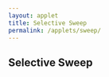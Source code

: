 ```yaml
---
layout: applet
title: Selective Sweep
permalink: /applets/sweep/
---
```


## Selective Sweep

<div id="canvas"></div>
<script type="text/javascript">
    // The MIT License (MIT)
    // 
    // Copyright (c) 2019 Paul O. Lewis
    // 
    // Permission is hereby granted, free of charge, to any person obtaining a copy
    // of this software and associated documentation files (the “Software”), to deal
    // in the Software without restriction, including without limitation the rights
    // to use, copy, modify, merge, publish, distribute, sublicense, and/or sell
    // copies of the Software, and to permit persons to whom the Software is
    // furnished to do so, subject to the following conditions:
    // 
    // The above copyright notice and this permission notice shall be included in all
    // copies or substantial portions of the Software.
    // 
    // THE SOFTWARE IS PROVIDED “AS IS”, WITHOUT WARRANTY OF ANY KIND, EXPRESS OR
    // IMPLIED, INCLUDING BUT NOT LIMITED TO THE WARRANTIES OF MERCHANTABILITY,
    // FITNESS FOR A PARTICULAR PURPOSE AND NONINFRINGEMENT. IN NO EVENT SHALL THE
    // AUTHORS OR COPYRIGHT HOLDERS BE LIABLE FOR ANY CLAIM, DAMAGES OR OTHER
    // LIABILITY, WHETHER IN AN ACTION OF CONTRACT, TORT OR OTHERWISE, ARISING FROM,
    // OUT OF OR IN CONNECTION WITH THE SOFTWARE OR THE USE OR OTHER DEALINGS IN THE
    // SOFTWARE.
    // 
    // written by Paul O. Lewis 13-Mar-2019
    
    var debugging = false;
    var allow_selfing = false;
    var locus_frac = 0.5;
    var selection_coefficient = 10;
    var ncrossovers = 2;
    
    // colors 
    var hitchhike_color     = "purple";
    var mating_box_color    = "#FDC468";
    var crossover_color     = "black";
    var sweep_color         = "red";
    var high_fitness_color  = "red";

    // population parameters
    var nindiv = 12;
    
    // width and height of svg
    var plotw = 800;
    var ploth = 600;
    var tm = 30;
    var bm = 10;
    var lm = 50;
    var rm = 10;
    var intrachromosome_padding = 5; // 5
    var interchromosome_padding = 12; // 12
    var xover_nudge = 3;
    var fitness_circle_radius = 5
    
    var chromosome_thickness = (ploth - (intrachromosome_padding*nindiv) - (interchromosome_padding*(nindiv-1)) - tm - bm)/(2*nindiv);
    var chromosome_length = (plotw - (2*interchromosome_padding) - lm - rm)/3;
    
    var showing_steps = true;
    var parent_chromosomes = [];
    var offspring_chromosomes = [];
    var nascent_chromosomes = [];
    var painted = [];
    var selected_indivs = [];
    var is_fixed = false;
    var lot = new Random();
    
    function createChromosome(x, y, w, h) {
        return {'weight':1, 'painted':[], 'x':x, 'y':y, 'w':w, 'h':h};
    }
    
    function topLeftCornerOfIndividual(i) {
        // Assuming i is 0-offset index of individual (0..nindiv-1)
        let indiv_thickness = 2*chromosome_thickness + intrachromosome_padding + interchromosome_padding;
        return tm + indiv_thickness*i
    }
    
    function rebuildChromosomes() {
        parent_chromosomes = [];
        let curr_top = tm;
        for (let i = 0; i < nindiv; i++) {
            parent_chromosomes.push(createChromosome(lm, curr_top, chromosome_length, chromosome_thickness));
            curr_top += chromosome_thickness + intrachromosome_padding;
            parent_chromosomes.push(createChromosome(lm, curr_top, chromosome_length, chromosome_thickness));
            curr_top += chromosome_thickness + interchromosome_padding;
        }
    }
    rebuildChromosomes();
    
    // Select DIV element already created (see above) to hold SVG
    var plot_div = d3.select("div#arbitrary");

    // Create SVG element
    var plot_svg = plot_div.append("svg")
        .attr("width", plotw)
        .attr("height", ploth);

    // Create rect outlining entire area of SVG
    plot_svg.append("rect")
        .attr("x", 0)
        .attr("y", 0)
        .attr("width", plotw)
        .attr("height", ploth)
        .attr("fill", "lavender");

    // Create circles to left of parental chromosomes to show fitness
    function rebuildFitnessIndicators() {
        plot_svg.selectAll("circle.fitness").remove();
        plot_svg.selectAll("circle.fitness")
            .data(parent_chromosomes)
            .enter()
            .append("circle")
            .attr("class", "fitness")
            .attr("cx", lm/2)
            .attr("cy", function(d) {return d.y + chromosome_thickness/2;})
            .attr("r", fitness_circle_radius)
            .attr("stroke", "black")
            .attr("fill", function(d) {return d.weight > 0 ? high_fitness_color : "none"});
    }
    rebuildFitnessIndicators();
                
    // Create instructions
    var instructions = [
        "< Parental generation",
        " ",
        "Offspring generation >",
        " ",
        "\"Next\" button creates offspring",
        "one at a time.",
        " ",
        "\"Fast\" button simulates an entire",
        "generation all at once.",
        " ",
        "Red-filled dots on left indicate",
        "high fitness; open circles low fitness.",
        " ",
        " ",
        " ",
        " ",
        " ",
        " ",
        " ",
        "Dotted line on left indicates",
        "location of selected gene.",
        " ",
        "Xs show crossovers during generation",
        "of gametes.",
        " ",
        "Note how selected locus carries nearby",
        "regions (purple) with it to fixation.",
        "This is called \"hitchhiking\".",
        " ",
        "Don't see purple hitchhike region? Keep",
        "clicking Fast button until mutation is fixed."
    ];
    plot_svg.selectAll("text.instructions")
        .data(instructions)
        .enter()
        .append("text")
        .classed("instructions noselect", true)
        .attr("x", lm + chromosome_length + interchromosome_padding + chromosome_length/2)
        .attr("y", function(d,i) {return 90 + i*14;})
        .attr("text-anchor", "middle")
        .style("font-family", "Arial")
        .style("font-size", "12")
        .style("pointer-events", "none")   // don't intercept drag events
        .text(function(d) {return d;});
        
    // Create box that will show (upon fixation) extent of hitchhiking region
    var hitchhike_rect = plot_svg.append("rect")
        .attr("x", lm + chromosome_length/2)
        .attr("y", tm)
        .attr("width", 1)
        .attr("height", ploth - tm - bm)
        .attr("stroke", "none")
        .attr("fill", hitchhike_color)
        .style("visibility", "hidden");

    // Create boxes that will show the two selected individuals for each mating
    var first_mate_rect = plot_svg.append("rect")
        .attr("id", "mate1")
        .attr("class", "matebox")
        .attr("x", lm - interchromosome_padding/2)
        .attr("y", tm - interchromosome_padding/2)
        .attr("width", chromosome_length + interchromosome_padding)
        .attr("height", 2*chromosome_thickness + interchromosome_padding + intrachromosome_padding)
        .attr("stroke", "none")
        .attr("fill", mating_box_color)
        .style("visibility", "hidden");

    var second_mate_rect = plot_svg.append("rect")
        .attr("id", "mate2")
        .attr("class", "matebox")
        .attr("x", lm - interchromosome_padding/2)
        .attr("y", tm - interchromosome_padding/2)
        .attr("width", chromosome_length + interchromosome_padding)
        .attr("height", 2*chromosome_thickness + interchromosome_padding + intrachromosome_padding)
        .attr("stroke", "none")
        .attr("fill", mating_box_color)
        .style("visibility", "hidden");

    // Draw vertical lines showing locus position
    plot_svg.append("line")
        .attr("id", "parentlocus")
        .attr("x1", lm + chromosome_length*locus_frac)
        .attr("y1", tm)
        .attr("x2", lm + chromosome_length*locus_frac)
        .attr("y2", ploth - bm)
        .attr("stroke", "black")
        .attr("stroke-width", 2)
        .attr("stroke-dasharray", "2,2,2");
    // plot_svg.append("line")
    //     .attr("id", "offspringlocus")
    //     .attr("x1", plotw - rm - chromosome_length*(1 - locus_frac))
    //     .attr("y1", tm)
    //     .attr("x2", plotw - rm - chromosome_length*(1 - locus_frac))
    //     .attr("y2", ploth - bm)
    //     .attr("stroke", "black")
    //     .attr("stroke-width", 2)
    //     .attr("stroke-dasharray", "2,2,2")
    //     .style("visibility", "hidden");
        
    // Create Xs showing crossover points
    var xmarkdata = [];
    for (let k = 0; k < 2*ncrossovers; k++) {
        xmarkdata.push([0,0,0,0]);
    }

    function redrawXOverMarks() {
        plot_svg.selectAll("line.xover").remove();
        plot_svg.selectAll("line.xover")
            .data(xmarkdata)
            .enter()
            .append("line")
            .classed("xover noselect", true)
            .attr("x1", function(d) {return d[0];})
            .attr("y1", function(d) {return d[1];})
            .attr("x2", function(d) {return d[2];})
            .attr("y2", function(d) {return d[3];})
            .attr("stroke", crossover_color)
            .attr("stroke-width", 2)
            .style("visibility", "visible");
    }
        
    function hideCrossovers() {
        plot_svg.selectAll("line.xover").style("visibility", "hidden");
    }
    
    function showCrossoverAt(indiv_index, xover_frac, which) {
        let x = parent_chromosomes[2*indiv_index].x;
        let y = parent_chromosomes[2*indiv_index].y;

        let x1a = x + chromosome_length*xover_frac - xover_nudge;
        let x2a = x + chromosome_length*xover_frac + xover_nudge;
        
        let x1b = x + chromosome_length*xover_frac + xover_nudge;
        let x2b = x + chromosome_length*xover_frac - xover_nudge;

        let y1 = y + chromosome_thickness;
        let y2 = y + chromosome_thickness + intrachromosome_padding;
        
        xmarkdata[2*which + 0] = [x1a,y1,x2a,y2];
        xmarkdata[2*which + 1] = [x1b,y1,x2b,y2];
    }
    
    function addToPainted(chromosome) {
        if (debugging) {
            console.log("chromosome.painted.length = " + chromosome.painted.length);
        }
        for (let j = 0; j < chromosome.painted.length; j++) {
            let p = chromosome.painted[j];
            let px = chromosome.x + p[0]*chromosome_length;
            let py = chromosome.y;
            let pw = (p[1] - p[0])*chromosome_length;
            let ph = chromosome_thickness;
            painted.push({'x':px, 'y':py, 'w':pw, 'h':ph});
            if (debugging) {
                console.log("{x = " + px + ", y = " + py + ", w = " + pw + ", h = " + ph);
            }
        }
    }
    
    function recreatePaintedRectangles(chromosome) {
        plot_svg.selectAll("rect.painted").remove();
        plot_svg.selectAll("rect.painted")
            .data(painted)
            .enter()
            .append("rect")
            .attr("class", "painted")
            .attr("x", function(d) {return d.x;})
            .attr("y", function(d) {return d.y;})
            .attr("width", function(d) {return d.w;})
            .attr("height", function(d) {return d.h;})
            .attr("fill", sweep_color)
            .attr("stroke", "none");
    }
    
    function rebuildPainted() {
        painted = [];
        for (let i = 0; i < parent_chromosomes.length; i++) {
            //debugging = true;
            addToPainted(parent_chromosomes[i]);
            //debugging = false;
        }
        if (nascent_chromosomes.length == 2) {
            addToPainted(nascent_chromosomes[0]);
            addToPainted(nascent_chromosomes[1]);
        }
        for (let i = 0; i < offspring_chromosomes.length; i++) {
            //debugging = true;
            addToPainted(offspring_chromosomes[i]);
            //debugging = false;
        }
    }
    
    function replacePainted(chromosome_index, strand, begin_frac, end_frac) {
        var c = parent_chromosomes[2*chromosome_index + strand];
        c.painted = [];
        c.painted.push([begin_frac, end_frac]);
        c.weight = 1;
        if (begin_frac <= locus_frac && end_frac >= locus_frac)
            c.weight += selection_coefficient;
        rebuildPainted();
        recreatePaintedRectangles();
    }
    
    function redrawParentalChromosomes(at_start) {
        plot_svg.selectAll("rect.parents").remove();
        plot_svg.selectAll("rect.parents")
            .data(parent_chromosomes)
            .enter()
            .append("rect")
            .attr("class", "parents")
            .attr("x", function(d) {return d.x;})
            .attr("y", function(d) {return d.y;})
            .attr("width", function(d) {return d.w;})
            .attr("height", function(d) {return d.h;})
            .attr("fill", "white")
            .attr("stroke", "black");
            
        if (at_start) {
            // completely paint first strand in first individual
            replacePainted(0, 0, 0.0, 1.0);
        }
        
        // pre-select all individuals who will mate to form offspring generation
        selectIndivsForMating();
    }
    redrawParentalChromosomes(true);
    rebuildFitnessIndicators();

    function calcRelativeFitness(i) {
        let first_selected = false;
        let strand0 = parent_chromosomes[2*i + 0];
        for (let k = 0; k < strand0.painted.length; k++) {
            if (strand0.painted[k][0] < locus_frac && strand0.painted[k][1] > locus_frac) {
                first_selected = true;
                break;
            }
        }
        strand0.weight = (first_selected ? selection_coefficient : 0);
        
        let second_selected = false;
        let strand1 = parent_chromosomes[2*i + 1];
        for (let k = 0; k < strand1.painted.length; k++) {
            if (strand1.painted[k][0] < locus_frac && strand1.painted[k][1] > locus_frac) {
                second_selected = true;
                break;
            }
        }
        strand1.weight = (second_selected ? selection_coefficient : 0);
        
        return (1 + strand0.weight + strand1.weight);
    } 
    
    function selectIndivsForMating() {
        // Stores weights for each individual and compute sum of weights
        // Individual has weight 1 + w1 + w2, where w1 and w2 each equal 
        // selection_coefficient iff locus is in the red region for strands 1 and 2,
        // respectively.
        let wts = [];
        let sumwts = 0.0;
        for (let i = 0; i < nindiv; i++) {
            let wt = calcRelativeFitness(i);
            wts.push(wt);
            sumwts += wt;
        }
        
        // Calculate cumulative probabilities
        let cumprobs = [];
        let cumpr = 0.0;
        for (let i = 0; i < nindiv; i++) {
            cumpr += wts[i]/sumwts;
            cumprobs.push(cumpr);
        }  
        
        // Draw individuals according to cumprobs
        selected_indivs = [];
        let first_parent = null;
        for (let i = 0; i < nindiv; i++) {
            // Choose individual to generate for first chromosome
            let u = lot.random(0.0,1.0);
            for (let j = 0; j < nindiv; j++) {
                if (u < cumprobs[j]) {
                    selected_indivs.push(j);
                    first_parent = j;
                    break;
                }
            }      
                      
            // Choose individual to generate for second chromosome
            let second_parent = null;
            while (second_parent == null) {
                u = lot.random(0.0,1.0);
                for (let j = 0; j < nindiv; j++) {
                    if (u < cumprobs[j]) {
                        if (allow_selfing || j != first_parent) {
                            selected_indivs.push(j);
                            second_parent = j;
                        }
                        break;
                    }
                }                
            } 
        //console.log("offspring individual " + i + ", 1st gamete, from parent " + first_parent);
        //console.log("offspring individual " + i + ", 2nd gamete, from parent " + second_parent);
        }
    }
    
    function processCrossoverSegment(offspring, i, curr_strand, prev_xover, xover) {
        // Add all painted regions from left end of starting_strand up to crossover point
        for (let k = 0; k < parent_chromosomes[2*i + curr_strand].painted.length; k++) {
            let p = parent_chromosomes[2*i + curr_strand].painted[k];
            if (p[1] >= prev_xover && p[0] <= xover) {
                if (p[0] < prev_xover) {
                    if (p[1] > xover) {
                        // need to cut both ends
                        offspring.painted.push([prev_xover,xover]);
                    }
                    else {
                        // only need to cut left end
                        offspring.painted.push([prev_xover,p[1]]);
                    }
                }
                else {
                    if (p[1] > xover) {
                        // only need to cut right end
                        offspring.painted.push([p[0],xover]);
                    }
                    else {
                        // no need to cut either end
                        offspring.painted.push([p[0],p[1]]);
                    }
                }
            }
        }
    }
    
    function crossover(offspring, i, x, y, first) {
        // choose crossover points at random
        let xovers = [];
        for (let x = 0; x < ncrossovers; x++) {
            xovers.push(lot.random(0.0,1.0));
        }
        xovers.sort();
        
        // show crossover point
        if (showing_steps) {
            for (let x = 0; x < ncrossovers; x++) {
                let which = first ? x : ncrossovers + x;
                showCrossoverAt(i, xovers[x], which);
            }
            redrawXOverMarks();
        }
        
        // no-op if neither chromosome for individual i is painted
        if (parent_chromosomes[2*i].painted.length > 0 || parent_chromosomes[2*i+1].painted.length > 0) {
            // choose one strand at random
            let curr_strand = lot.random(0.0,1.0) < 0.5 ? 0 : 1;
            let prev_xover = 0.0;
            for (let x = 0; x < ncrossovers; x++) {
                let xover = xovers[x];
                processCrossoverSegment(offspring, i, curr_strand, prev_xover, xover);
                curr_strand = curr_strand == 0 ? 1 : 0; 
                prev_xover = xover;
            }
            processCrossoverSegment(offspring, i, curr_strand, prev_xover, 1.0);
        }
    }
        
    function pushOffspring() {
        if (showing_steps) {
            hideFastButton();
            hideCrossovers();
        }
        
        // no-op if nascent_chromosomes is empty
        if (nascent_chromosomes.length > 0) {
            let noffspring = offspring_chromosomes.length/2;
            let indiv_height = 2*chromosome_thickness + intrachromosome_padding;
            let x = plotw - rm - chromosome_length;
            let y0 = ploth - bm - noffspring*(indiv_height + interchromosome_padding) - indiv_height;
            let y1 = y0 + chromosome_thickness + intrachromosome_padding;
        
            // Move nascent offspring to offspring stack
            let chromosome = nascent_chromosomes[0];
            chromosome.x = x;
            chromosome.y = y0;
            offspring_chromosomes.push(chromosome);
            
            chromosome = nascent_chromosomes[1];
            chromosome.x = x;
            chromosome.y = y1;
            offspring_chromosomes.push(chromosome);
            nascent_chromosomes = [];
        
            if (showing_steps) {
                // Redraw in offspring panel
                d3.selectAll("rect#nascent0")
                    .attr("id", null)
                    .classed("nascent", false)
                    .classed("offspring", true)
                    .attr("x", x)
                    .attr("y", y0);
                d3.selectAll("rect#nascent1")
                    .attr("id", null)
                    .classed("nascent", false)
                    .classed("offspring", true)
                    .attr("x", x)
                    .attr("y", y1);
            }
        }
    }
    
    function mate() {
        nascent_chromosomes = [];
        let i = offspring_chromosomes.length/2;
        
        if (i < nindiv) {                
            // Generate first gamete
            let a = selected_indivs[2*i + 0];
            
            // Create new chromosome and position it in top half of central area
            let x = lm + chromosome_length + interchromosome_padding;
            let y = ploth/2 - intrachromosome_padding/2 - chromosome_thickness;
            var offspring0 = createChromosome(x, y, chromosome_length, chromosome_thickness);
            crossover(offspring0, a, x, y, true);
            nascent_chromosomes.push(offspring0);
        
            // Generate second gamete
            let b = selected_indivs[2*i + 1];
            
            // Create new chromosome and position it in bottom half of central area                    
            y = ploth/2 + intrachromosome_padding/2;
            var offspring1 = createChromosome(x, y, chromosome_length, chromosome_thickness);
            crossover(offspring1, b, x, y, false);
            nascent_chromosomes.push(offspring1);
        
            if (showing_steps) {
                // Show new offspring in the middle panel
                plot_svg.selectAll("rect.nascent")
                    .data(nascent_chromosomes)
                    .enter()
                    .append("rect")
                    .attr("id", function(d,i) {return "nascent"+i;})
                    .attr("class", "nascent")
                    .attr("x", function(d) {return d.x;})
                    .attr("y", function(d) {return d.y;})
                    .attr("width", function(d) {return d.w;})
                    .attr("height", function(d) {return d.h;})
                    .attr("fill", "white")
                    .attr("stroke", "black");
                    
                // Show boxes highlighting mated individuals
                plot_svg.select("rect#mate1")
                    .attr("y", topLeftCornerOfIndividual(selected_indivs[2*i + 0]) - interchromosome_padding/2)
                    .style("visibility", "visible");
                plot_svg.select("rect#mate2")
                    .attr("y", topLeftCornerOfIndividual(selected_indivs[2*i + 1]) - interchromosome_padding/2)
                    .style("visibility", "visible");
            }
        }                    
        if (showing_steps) {
            rebuildPainted();
            recreatePaintedRectangles();
        }
    }
    
    function mergeAdjacentPaintedRegions() {
        for (let i = 0; i < parent_chromosomes.length; i++) {
            // Sort painted array so that we can more easily identify adjacent regions
            parent_chromosomes[i].painted.sort();
            
            if (debugging) {
                let which = 1 + (parent_chromosomes[i].y - tm)/(chromosome_thickness + intrachromosome_padding);
                console.log("~~~~~~~~~~~~~~~~~~~~");
                console.log("chromosome before: " + which.toFixed(0) + " from top");
                for (let k = 0; k < parent_chromosomes[i].painted.length; k++) {
                    let pk = parent_chromosomes[i].painted[k];
                    console.log("  " + pk[0].toFixed(3) + "-->" + pk[1].toFixed(3));
                }
            }

            // Create new painted array that consolidates adjacent regions
            let one_pixel = 1.0/chromosome_length;
            let new_painted = [];
            let p = parent_chromosomes[i].painted[0];
            for (let k = 1; k < parent_chromosomes[i].painted.length; k++) {
                let pp = parent_chromosomes[i].painted[k];
                if (pp[0] - p[1] < one_pixel) {
                    // Merge pp into p
                    if (debugging)
                        console.log("merging (" + p[0].toFixed(3) + "," + p[1].toFixed(3) + ") with (" + pp[0].toFixed(3) + "," + pp[1].toFixed(3) + ")");
                    
                    p[1] = pp[1];
                }
                else {
                    // Can't merge, so add p to new_painted
                    new_painted.push([p[0],p[1]]);
                    p = pp;
                }
            }
            // Don't forget to add the last one
            new_painted.push([p[0],p[1]]);
            parent_chromosomes[i].painted = new_painted;

            if (debugging) {
                console.log("chromosome after: " + which.toFixed(0) + " from top");
                for (let k = 0; k < parent_chromosomes[i].painted.length; k++) {
                    let pk = parent_chromosomes[i].painted[k];
                    console.log("  " + pk[0].toFixed(3) + "-->" + pk[1].toFixed(3));
                }
            }
        }
    }
    
    function showHitchhikeRegion() {
        if (!is_fixed) {
            // check to see if population has just become fixed
            is_fixed = true;
            for (let i = 0; i < parent_chromosomes.length; i++) {
                if (parent_chromosomes[i].weight == 0) {
                    is_fixed = false;
                    break;
                }
            }
        }
        
        if (is_fixed) {
            mergeAdjacentPaintedRegions();
            
            let rightmost_left_end = 0.0;
            let leftmost_right_end = 1.0;
            for (let i = 0; i < parent_chromosomes.length; i++) {
                // Determine hitchhiking region extent
                for (let k = 0; k < parent_chromosomes[i].painted.length; k++) {
                    let p = parent_chromosomes[i].painted[k];
                    if (p[0] <= locus_frac && p[1] >= locus_frac) {
                        if (p[0] > rightmost_left_end)
                            rightmost_left_end = p[0];
                        if (p[1] < leftmost_right_end)
                            leftmost_right_end = p[1];
                    }
                }
            }
            let rectx = lm + chromosome_length*rightmost_left_end;
            let rectw = chromosome_length*(leftmost_right_end - rightmost_left_end);
            hitchhike_rect.attr("x", rectx).attr("width",rectw).style("visibility", "visible");
        }
    }
    
    function hideMateBoxes() {
        plot_svg.selectAll("rect.matebox")
            .style("visibility", "hidden");
    }
    
    function moveToNextGeneration() {
        // Begin by emptying parent_chromosomes, then copy all offspring chromosomes on the right side to the left
        // side (into parent_chromosomes) to begin the next generation
        parent_chromosomes = [];
        //console.log("**** offspring ****");
        for (let i = 0; i < offspring_chromosomes.length; i++) {
            //console.log("indiv = " + i + " | weight = " + offspring_chromosomes[i].weight + " | painted regions = " + offspring_chromosomes[i].painted.length);
            //for (let k = 0; k < offspring_chromosomes[i].painted.length; k++) {
            //    console.log("  " + offspring_chromosomes[i].painted[k][0] + " <--> " + offspring_chromosomes[i].painted[k][1]);
            //}
            offspring_chromosomes[i].x = lm; // make sure left edge of each chromosome is at the left margin
            parent_chromosomes.push(offspring_chromosomes[i]);
        }
        
        // Remove all traces of offspring on the right
        offspring_chromosomes = [];
        plot_svg.selectAll("rect.offspring").remove();
        redrawParentalChromosomes(false);

        if (debugging) {
            console.log("**** parents ****");
            for (let i = 0; i < parent_chromosomes.length; i++) {
                console.log("indiv = " + i + ") | y = " + parent_chromosomes[i].y + " | weight = " + parent_chromosomes[i].weight + " | painted regions = " + parent_chromosomes[i].painted.length);
                for (let k = 0; k < parent_chromosomes[i].painted.length; k++) {
                    console.log("  " + parent_chromosomes[i].painted[k][0] + " <--> " + parent_chromosomes[i].painted[k][1]);
                }
            }
        }

        rebuildFitnessIndicators();
        rebuildPainted();
        recreatePaintedRectangles();
        showFastButton();
        showHitchhikeRegion();
        hideMateBoxes();
    }
    
    function CenterTextInRect(text_element, x, y, w, h) {
        // center text_element horizontally
        text_element.attr("text-anchor", "middle");
        text_element.attr("x", x + w/2);

        // center text_element vertically
        text_element.attr("y", 0);
        var bb = text_element.node().getBBox();
        var descent = bb.height + bb.y;
        text_element.attr("y", y + h/2 + bb.height/2 - descent);
        }

    function createNextButton() {
        var next_button = plot_svg.append("rect")
            .attr("id", "nextbutton")
            .attr("x", lm + chromosome_length + interchromosome_padding + chromosome_length/2 - 20)
            .attr("y", 10)
            .attr("width", 40)
            .attr("height", 20)
            .attr("fill", "white")
            .attr("stroke", "black")
            .on("mouseover", function() {d3.select(this).attr("fill", "purple"); next_label.attr("fill", "white")})
            .on("mouseout", function() {d3.select(this).attr("fill", "white"); next_label.attr("fill", "black")})
            .on("click", function(d) {
                if (offspring_chromosomes.length < 2*nindiv) {
                    pushOffspring();
                    mate();
                }
                else {
                    moveToNextGeneration();
                }
            });
    
        var next_label = plot_svg.append("text")
            .attr("id", "nextbutton")
            .attr("class", "noselect")
            .attr("x", 0)
            .attr("y", 0)
            .style("font-family", "Arial")
            .style("font-size", "12")
            .style("pointer-events", "none")   // don't intercept drag events
            .text("Next");
        CenterTextInRect(next_label, lm + chromosome_length + interchromosome_padding + chromosome_length/2 - 20, 10, 40, 20);                 
    }
    createNextButton();
    
    function createFastButton() {
        var fast_button = plot_svg.append("rect")
            .attr("id", "fastbutton")
            .attr("x", lm + chromosome_length + interchromosome_padding + chromosome_length/2 - 20)
            .attr("y", 40)
            .attr("width", 40)
            .attr("height", 20)
            .attr("fill", "white")
            .attr("stroke", "black")
            .on("mouseover", function() {d3.select(this).attr("fill", "purple"); fast_label.attr("fill", "white")})
            .on("mouseout", function() {d3.select(this).attr("fill", "white"); fast_label.attr("fill", "black")})
            .on("click", function(d) {
                showing_steps = false;
                for (let i = 0; i < nindiv; i++) {
                    //console.log("creating offspring " + i);
                    pushOffspring();
                    mate();
                }
                pushOffspring();
                //console.log("moving offspring to parents");
                moveToNextGeneration();
                showing_steps = true;
            })
            .style("visibility", "visible");
    
        var fast_label = plot_svg.append("text")
            .attr("id", "fastlabel")
            .attr("class", "noselect")
            .attr("x", 0)
            .attr("y", 0)
            .style("font-family", "Arial")
            .style("font-size", "12")
            .style("pointer-events", "none")   // don't intercept drag events
            .text("Fast")
            .style("visibility", "visible");
        CenterTextInRect(fast_label, lm + chromosome_length + interchromosome_padding + chromosome_length/2 - 20, 40, 40, 20);                 
    }
    createFastButton();
    
    function showFastButton() {
        d3.select("text#fastlabel").style("visibility", "visible");
        d3.select("rect#fastbutton").style("visibility", "visible");
    }
    
    function hideFastButton() {
        d3.select("text#fastlabel").style("visibility", "hidden");
        d3.select("rect#fastbutton").style("visibility", "hidden");
    }
</script>
